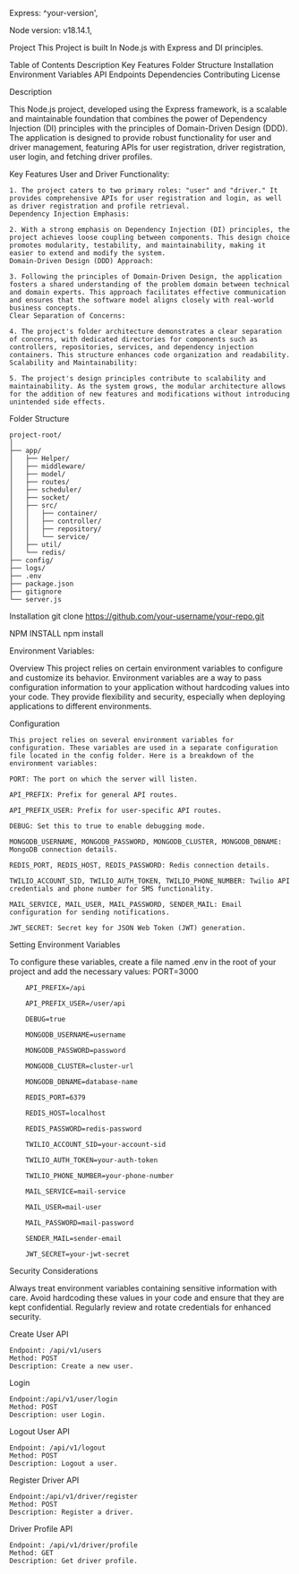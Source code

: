 Express: ^your-version',

Node version: v18.14.1,

Project 
 This Project is built In  Node.js with Express and DI principles.
 
Table of Contents
    Description
    Key Features
    Folder Structure
    Installation
    Environment Variables
    API Endpoints
    Dependencies
    Contributing
    License

Description

   This Node.js project, developed using the Express framework, is a scalable and maintainable foundation that combines the power of Dependency Injection (DI) principles with the principles of Domain-Driven Design (DDD). The application is designed to provide robust functionality for user and driver management, featuring APIs for user registration, driver registration, user login, and fetching driver profiles.

Key Features
    User and Driver Functionality:

    1. The project caters to two primary roles: "user" and "driver." It provides comprehensive APIs for user registration and login, as well as driver registration and profile retrieval.
    Dependency Injection Emphasis:

    2. With a strong emphasis on Dependency Injection (DI) principles, the project achieves loose coupling between components. This design choice promotes modularity, testability, and maintainability, making it easier to extend and modify the system.
    Domain-Driven Design (DDD) Approach:

    3. Following the principles of Domain-Driven Design, the application fosters a shared understanding of the problem domain between technical and domain experts. This approach facilitates effective communication and ensures that the software model aligns closely with real-world business concepts.
    Clear Separation of Concerns:

    4. The project's folder architecture demonstrates a clear separation of concerns, with dedicated directories for components such as controllers, repositories, services, and dependency injection containers. This structure enhances code organization and readability.
    Scalability and Maintainability:

    5. The project's design principles contribute to scalability and maintainability. As the system grows, the modular architecture allows for the addition of new features and modifications without introducing unintended side effects.

Folder Structure

    project-root/
    │
    ├── app/
    │   ├── Helper/
    │   ├── middleware/
    │   ├── model/
    │   ├── routes/
    │   ├── scheduler/
    │   ├── socket/
    │   ├── src/
    │   │   ├── container/
    │   │   ├── controller/
    │   │   ├── repository/
    │   │   └── service/
    │   ├── util/
    │   └── redis/
    ├── config/
    ├── logs/
    ├── .env
    ├── package.json
    ├── gitignore
    └── server.js

Installation
    git clone https://github.com/your-username/your-repo.git

NPM INSTALL
    npm install



Environment Variables:

 Overview
    This project relies on certain environment variables to configure and customize its behavior. Environment variables are a way to pass configuration information to your application without hardcoding values into your code. They provide flexibility and security, especially when deploying applications to different environments.

Configuration
 
    This project relies on several environment variables for configuration. These variables are used in a separate configuration file located in the config folder. Here is a breakdown of the environment variables:

    PORT: The port on which the server will listen.

    API_PREFIX: Prefix for general API routes.

    API_PREFIX_USER: Prefix for user-specific API routes.

    DEBUG: Set this to true to enable debugging mode.

    MONGODB_USERNAME, MONGODB_PASSWORD, MONGODB_CLUSTER, MONGODB_DBNAME: MongoDB connection details.

    REDIS_PORT, REDIS_HOST, REDIS_PASSWORD: Redis connection details.

    TWILIO_ACCOUNT_SID, TWILIO_AUTH_TOKEN, TWILIO_PHONE_NUMBER: Twilio API credentials and phone number for SMS functionality.

    MAIL_SERVICE, MAIL_USER, MAIL_PASSWORD, SENDER_MAIL: Email configuration for sending notifications.

    JWT_SECRET: Secret key for JSON Web Token (JWT) generation.

Setting Environment Variables

   To configure these variables, create a file named .env in the root of your project and add the necessary values:
        PORT=3000

        API_PREFIX=/api

        API_PREFIX_USER=/user/api

        DEBUG=true

        MONGODB_USERNAME=username

        MONGODB_PASSWORD=password

        MONGODB_CLUSTER=cluster-url

        MONGODB_DBNAME=database-name

        REDIS_PORT=6379

        REDIS_HOST=localhost

        REDIS_PASSWORD=redis-password

        TWILIO_ACCOUNT_SID=your-account-sid

        TWILIO_AUTH_TOKEN=your-auth-token

        TWILIO_PHONE_NUMBER=your-phone-number

        MAIL_SERVICE=mail-service

        MAIL_USER=mail-user

        MAIL_PASSWORD=mail-password

        SENDER_MAIL=sender-email

        JWT_SECRET=your-jwt-secret

Security Considerations

Always treat environment variables containing sensitive information with care. Avoid hardcoding these values in your code and ensure that they are kept confidential. Regularly review and rotate credentials for enhanced security.
 
Create User API

    Endpoint: /api/v1/users
    Method: POST
    Description: Create a new user.

Login

    Endpoint:/api/v1/user/login
    Method: POST
    Description: user Login.

Logout User API

    Endpoint: /api/v1/logout
    Method: POST
    Description: Logout a user.

Register Driver API

    Endpoint:/api/v1/driver/register
    Method: POST
    Description: Register a driver.
   
Driver Profile API

    Endpoint: /api/v1/driver/profile
    Method: GET
    Description: Get driver profile.

 